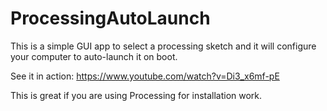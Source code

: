 ProcessingAutoLaunch
====================

This is a simple GUI app to select a processing sketch and it will configure your computer to auto-launch it on boot.

See it in action: https://www.youtube.com/watch?v=Di3_x6mf-pE

This is great if you are using Processing for installation work.
